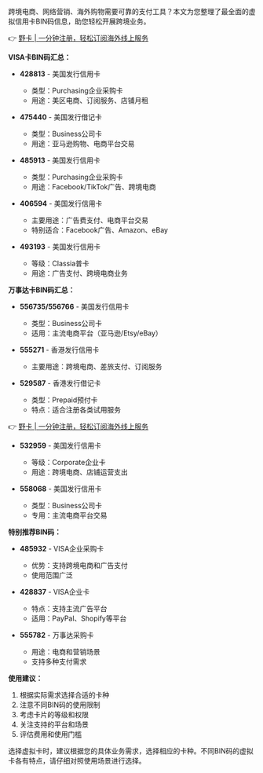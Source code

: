 跨境电商、网络营销、海外购物需要可靠的支付工具？本文为您整理了最全面的虚拟信用卡BIN码信息，助您轻松开展跨境业务。

👉 [野卡 | 一分钟注册，轻松订阅海外线上服务](https://bit.ly/bewildcard)

**VISA卡BIN码汇总：**

* **428813** - 美国发行信用卡
  - 类型：Purchasing企业采购卡
  - 用途：美区电商、订阅服务、店铺月租

* **475440** - 美国发行借记卡
  - 类型：Business公司卡
  - 用途：亚马逊购物、电商平台交易

* **485913** - 美国发行信用卡
  - 类型：Purchasing企业采购卡
  - 用途：Facebook/TikTok广告、跨境电商

* **406594** - 美国发行信用卡
  - 主要用途：广告费支付、电商平台交易
  - 特别适合：Facebook广告、Amazon、eBay

* **493193** - 美国发行信用卡
  - 等级：Classia普卡
  - 用途：广告支付、跨境电商业务

**万事达卡BIN码汇总：**

* **556735/556766** - 美国发行信用卡
  - 类型：Business公司卡
  - 适用：主流电商平台（亚马逊/Etsy/eBay）

* **555271** - 香港发行信用卡
  - 主要用途：跨境电商、差旅支付、订阅服务

* **529587** - 香港发行借记卡
  - 类型：Prepaid预付卡
  - 特点：适合注册各类试用服务

👉 [野卡 | 一分钟注册，轻松订阅海外线上服务](https://bit.ly/bewildcard)

* **532959** - 美国发行信用卡
  - 等级：Corporate企业卡
  - 用途：跨境电商、店铺运营支出

* **558068** - 美国发行信用卡
  - 类型：Business公司卡
  - 专用：主流电商平台交易

**特别推荐BIN码：**

* **485932** - VISA企业采购卡
  - 优势：支持跨境电商和广告支付
  - 使用范围广泛

* **428837** - VISA企业卡
  - 特点：支持主流广告平台
  - 适用：PayPal、Shopify等平台

* **555782** - 万事达采购卡
  - 用途：电商和营销场景
  - 支持多种支付需求

**使用建议：**

1. 根据实际需求选择合适的卡种
2. 注意不同BIN码的使用限制
3. 考虑卡片的等级和权限
4. 关注支持的平台和场景
5. 评估费用和使用门槛

选择虚拟卡时，建议根据您的具体业务需求，选择相应的卡种。不同BIN码的虚拟卡各有特点，请仔细对照使用场景进行选择。